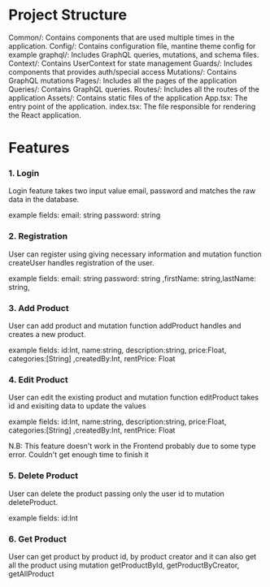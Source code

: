 # Project Structure
Common/: Contains components that are used multiple times in the application.
Config/: Contains configuration file, mantine theme config for example
graphql/: Includes GraphQL queries, mutations, and schema files.
Context/: Contains UserContext for state management
Guards/: Includes components that provides auth/special access
Mutations/: Contains GraphQL mutations
Pages/: Includes all the pages of the application
Queries/: Contains GraphQL queries.
Routes/: Includes all the routes of the application
Assets/: Contains static files of the application
App.tsx: The entry point of the application.
index.tsx: The file responsible for rendering the React application.

# Features
### 1. Login
Login feature takes two input value email, password and matches the raw data in the database.

example fields: email: string password: string

### 2. Registration
User can register using giving necessary information and mutation function createUser handles registration of the user.

example fields: email: string password: string ,firstName: string,lastName: string,

### 3. Add Product
User can add product and mutation function addProduct handles and creates a new product.

example fields: id:Int, name:string, description:string, price:Float, categories:[String] ,createdBy:Int, rentPrice: Float

### 4. Edit Product
User can edit the existing product and mutation function editProduct takes id and exisiting data to update the values

example fields: id:Int, name:string, description:string, price:Float, categories:[String] ,createdBy:Int, rentPrice: Float

N.B: This feature doesn't work in the Frontend probably due to some type error. Couldn't get enough time to finish it

### 5. Delete Product
User can delete the product passing only the user id to mutation deleteProduct.

example fields: id:Int

### 6. Get Product
User can get product by product id, by product creator and it can also get all the product using mutation getProductById, getProductByCreator, getAllProduct


